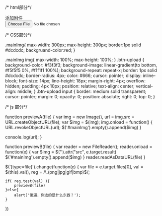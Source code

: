 /* html部分*/

<div class="btn-upload">
	<span>添加附件</span>
	<form><input type="file"></form>
</div>
<div class="mainImg" id="mainImg"></div>






/* CSS部分*/

.mainImg{
	max-width: 300px;
	max-height: 300px;
	border:1px solid #dcdcdc;
	backgruand-color:red;
}

.mainImg   img{
	max-width: 100%;
	max-height: 100%;
}
.btn-upload {
   	background-color: #f3f3f3;
    	background-image: linear-gradient(to bottom, #f5f5f5 0%, #f1f1f1 100%);
   	background-repeat: repeat-x;
   	border: 1px solid #dcdcdc;
    	border-radius: 4px;
    	color: #666;
    	cursor: pointer;
    	display: inline-block;
    	font-size: 14px;
	line-height: 18px;
    	margin-right: 4px;
    	overflow: hidden;
    	padding: 4px 10px;
    	position: relative;
    	text-align: center;
    	vertical-align: middle;
}
.btn-upload input {
    	border: medium solid transparent;
    	cursor: pointer;
    	margin: 0;
    	opacity: 0;
    	position: absolute;
    	right: 0;
    	top: 0;
}







/* js 部分*/


function previewA(file) {
	var img = new Image(), url = img.src = URL.createObjectURL(file);
	var $img = $(img);
	img.onload = function() {
			URL.revokeObjectURL(url);
			$('#mainImg').empty().append($img)
	}

console.log(url);
}


function previewB(file) {
	var reader = new FileReader();
	reader.onload = function(e) {
			var $img = $('<img>').attr("src", e.target.result)
			$('#mainImg').empty().append($img)
	}
	reader.readAsDataURL(file)
}
	 
$('[type=file]').change(function(e) {
	var file = e.target.files[0],
		  val  = $(this).val(),
	    reg  = /\.(png|jpg|gif|bmp)$/;
	
	if( reg.test(val) ){
		previewB(file)
	}else{
		alert('傻逼，你选的是什么东西？');
	}
})
